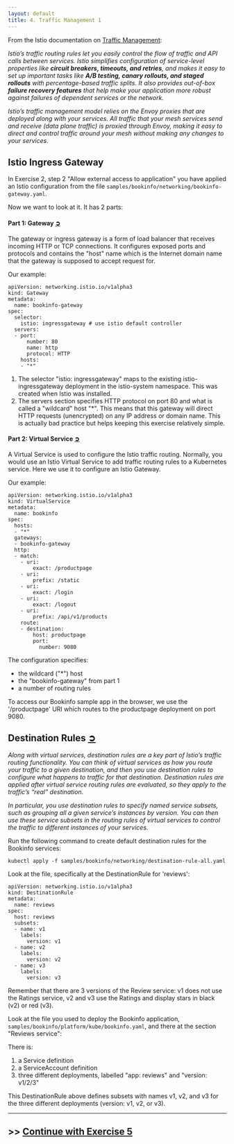 ```yaml
---
layout: default
title: 4. Traffic Management 1
---
```


From the Istio documentation on [Traffic Management](https://istio.io/latest/docs/concepts/traffic-management/):

_Istio’s traffic routing rules let you easily control the flow of traffic and API calls between services. Istio simplifies configuration of service-level properties like **circuit breakers, timeouts, and retries**, and makes it easy to set up important tasks like **A/B testing, canary rollouts, and staged rollouts** with percentage-based traffic splits. It also provides out-of-box **failure recovery features** that help make your application more robust against failures of dependent services or the network._

_Istio’s traffic management model relies on the Envoy proxies that are deployed along with your services. All traffic that your mesh services send and receive (data plane traffic) is proxied through Envoy, making it easy to direct and control traffic around your mesh without making any changes to your services._

## Istio Ingress Gateway 

In Exercise 2, step 2 "Allow external access to application" you have applied an Istio configuration from the file `samples/bookinfo/networking/bookinfo-gateway.yaml`. 

Now we want to look at it. It has 2 parts:

#### Part 1: Gateway [&#10162;](https://istio.io/latest/docs/concepts/traffic-management/#gateways) 

The gateway or ingress gateway is a form of load balancer that receives incoming HTTP or TCP connections. It configures exposed ports and protocols and contains the "host" name which is the Internet domain name that the gateway is supposed to accept request for.

Our example:

```
apiVersion: networking.istio.io/v1alpha3
kind: Gateway
metadata:
  name: bookinfo-gateway
spec:
  selector:
    istio: ingressgateway # use istio default controller
  servers:
  - port:
      number: 80
      name: http
      protocol: HTTP
    hosts:
    - "*"
```

1. The selector "istio: ingressgateway" maps to the existing istio-ingressgateway deployment in the istio-system namespace. This was created when Istio was installed.
2. The servers section specifies HTTP protocol on port 80 and what is called a "wildcard" host "*". This means that this gateway will direct HTTP requests (unencrypted) on any IP address or domain name. This is actually bad practice but helps keeping this exercise relatively simple.

#### Part 2: Virtual Service [&#10162;](https://istio.io/latest/docs/concepts/traffic-management/#virtual-services) 

A Virtual Service is used to configure the Istio traffic routing. Normally, you would use an Istio Virtual Service to add traffic routing rules to a Kubernetes service. Here we use it to configure an Istio Gateway.

Our example:

```
apiVersion: networking.istio.io/v1alpha3
kind: VirtualService
metadata:
  name: bookinfo
spec:
  hosts:
  - "*"
  gateways:
  - bookinfo-gateway
  http:
  - match:
    - uri:
        exact: /productpage
    - uri:
        prefix: /static
    - uri:
        exact: /login
    - uri:
        exact: /logout
    - uri:
        prefix: /api/v1/products
    route:
    - destination:
        host: productpage
        port:
          number: 9080
```

The configuration specifies:

* the wildcard ("*") host
* the "bookinfo-gateway" from part 1
* a number of routing rules

To access our Bookinfo sample app in the browser, we use the '/productpage' URI which routes to the productpage deployment on port 9080.

## Destination Rules [&#10162;](https://istio.io/latest/docs/concepts/traffic-management/#destination-rules)

_Along with virtual services, destination rules are a key part of Istio’s traffic routing functionality. You can think of virtual services as how you route your traffic to a given destination, and then you use destination rules to configure what happens to traffic for that destination. Destination rules are applied after virtual service routing rules are evaluated, so they apply to the traffic’s “real” destination._

_In particular, you use destination rules to specify named service subsets, such as grouping all a given service’s instances by version. You can then use these service subsets in the routing rules of virtual services to control the traffic to different instances of your services._

Run the following command to create default destination rules for the Bookinfo services:

```
kubectl apply -f samples/bookinfo/networking/destination-rule-all.yaml
```

Look at the file, specifically at the DestinationRule for 'reviews':

```
apiVersion: networking.istio.io/v1alpha3
kind: DestinationRule
metadata:
  name: reviews
spec:
  host: reviews
  subsets:
  - name: v1
    labels:
      version: v1
  - name: v2
    labels:
      version: v2
  - name: v3
    labels:
      version: v3
```

Remember that there are 3 versions of the Review service: v1 does not use the Ratings service, v2 and v3 use the Ratings and display stars in black (v2) or red (v3).

Look at the file you used to deploy the Bookinfo application, `samples/bookinfo/platform/kube/bookinfo.yaml`, and there at the section "Reviews service":

There is:
1. a Service definition
2. a ServiceAccount definition
3. three different deployments, labelled "app: reviews" and "version: v1/2/3"

This DestinationRule above defines subsets with names v1, v2, and v3 for the three different deployments (version: v1, v2, or v3).


---

## >> [Continue with Exercise 5](exercise5.md)